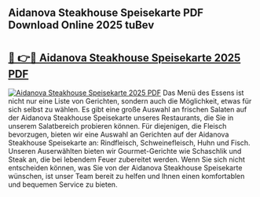 ## Aidanova Steakhouse Speisekarte PDF Download Online 2025 tuBev

# <h2><a href="http://gce44x5.nevu.top/?p=Aidanova+Steakhouse+Speisekarte">🔗 👉🔴 Aidanova Steakhouse Speisekarte 2025 PDF</a></h2>

[![Aidanova Steakhouse Speisekarte 2025 PDF](https://i.imgur.com/dBaPXMq.png)](http://gce44x5.nevu.top/?p=Aidanova+Steakhouse+Speisekarte)
Das Menü des Essens ist nicht nur eine Liste von Gerichten, sondern auch die Möglichkeit, etwas für sich selbst zu wählen. Es gibt eine große Auswahl an frischen Salaten auf der Aidanova Steakhouse Speisekarte unseres Restaurants, die Sie in unserem Salatbereich probieren können. Für diejenigen, die Fleisch bevorzugen, bieten wir eine Auswahl an Gerichten auf der Aidanova Steakhouse Speisekarte an: Rindfleisch, Schweinefleisch, Huhn und Fisch. Unseren Auserwählten bieten wir Gourmet-Gerichte wie Schaschlik und Steak an, die bei lebendem Feuer zubereitet werden. Wenn Sie sich nicht entscheiden können, was Sie von der Aidanova Steakhouse Speisekarte wünschen, ist unser Team bereit zu helfen und Ihnen einen komfortablen und bequemen Service zu bieten.
